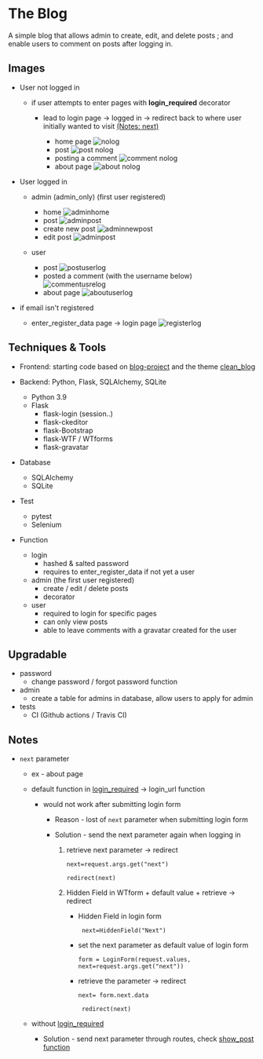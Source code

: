 # The Blog

A simple blog that allows admin to create, edit, and delete posts ; and enable users to comment on posts after logging in.


## Images
* User not logged in

  * if user attempts to enter pages with  __login_required__ decorator
  
    * lead to login page  ->  logged in -> redirect back to where user initially wanted to visit [(Notes: next)](https://github.com/Pammy737/The_Blog/blob/main/README.md#notes)    
      
      * home page 
        ![nolog](https://github.com/Pammy737/The_Blog/blob/main/readme_screenshots/homepage(nolog).png)     
      * post
        ![post nolog](https://github.com/Pammy737/The_Blog/blob/main/readme_screenshots/post.png)
      * posting a comment
        ![comment nolog](https://github.com/Pammy737/The_Blog/blob/main/readme_screenshots/comment(nolog).png)
      * about page
        ![about nolog](https://github.com/Pammy737/The_Blog/blob/main/readme_screenshots/aboutpage(nolog).png)
        
* User logged in

  * admin (admin_only) (first user registered) 
    * home
      ![adminhome](https://github.com/Pammy737/The_Blog/blob/main/readme_screenshots/homepage(adminlog).png)
    * post
      ![adminpost](https://github.com/Pammy737/The_Blog/blob/main/readme_screenshots/post(admin).png)
    * create new post
      ![adminnewpost](https://github.com/Pammy737/The_Blog/blob/main/readme_screenshots/newpost(admin).png)
    * edit post
      ![adminpost](https://github.com/Pammy737/The_Blog/blob/main/readme_screenshots/editpost(adminlog).png)
      
    
  * user   
    * post
      ![postuserlog](https://github.com/Pammy737/The_Blog/blob/main/readme_screenshots/homepage(userlog).png)
    * posted a comment (with the username below)
      ![commentusrelog](https://github.com/Pammy737/The_Blog/blob/main/readme_screenshots/leavedcomment(userlog).png) 
    * about page
      ![aboutuserlog](https://github.com/Pammy737/The_Blog/blob/main/readme_screenshots/aboutpage(userlog).png)
      
* if email isn't registered
  
  * enter_register_data page -> login page
    ![registerlog](https://github.com/Pammy737/The_Blog/blob/main/readme_screenshots/register(nonuser).png)



## Techniques & Tools
* Frontend: starting code based on [blog-project](https://github.com/angelabauer/Flask-Blog-Project) and the theme [clean_blog](https://startbootstrap.com/theme/clean-blog)
 
* Backend: Python, Flask, SQLAlchemy, SQLite 
  * Python 3.9
   * Flask
     * flask-login (session..)
     * flask-ckeditor
     * flask-Bootstrap
     * flask-WTF / WTforms
     * flask-gravatar
* Database
    * SQLAlchemy
    * SQLite
* Test
    * pytest
    * Selenium


* Function
  * login
    * hashed & salted password
    * requires to enter_register_data if not yet a user
  * admin (the first user registered)
    * create / edit / delete posts
    * decorator
  * user 
    * required to login for specific pages
    * can only view posts 
    * able to leave comments with a gravatar created for the user


## Upgradable
 * password
   * change password / forgot password function
 * admin 
   * create a table for admins in database, allow users to apply for admin
 * tests
   * CI (Github actions / Travis CI)


## Notes

* ```next``` parameter
  * ex - about page
  
  * default function in [login_required](https://flask-login.readthedocs.io/en/latest/_modules/flask_login/utils/#login_required) -> login_url function
    
    *  would not work after submitting login form 
        
        * Reason - lost of ```next``` parameter when submitting login form
        
        * Solution - send the next parameter again when logging in
          1. retrieve next parameter -> redirect
        
              ```next=request.args.get("next") ``` 
              
              ```redirect(next)```
          2. Hidden Field in WTform + default value + retrieve -> redirect
              * Hidden Field in login form 
                 
                 ``` next=HiddenField("Next")```
              * set the next parameter as default value of login form
                
                  ```form = LoginForm(request.values, next=request.args.get("next"))```
              * retrieve the parameter -> redirect
                
                  ```next= form.next.data```

                  ``` redirect(next)```
  * without [login_required](https://flask-login.readthedocs.io/en/latest/_modules/flask_login/utils/#login_required)
    *  Solution - send next parameter through routes, check [show_post function](https://github.com/Pammy737/The_Blog/blob/main/main.py)


    
